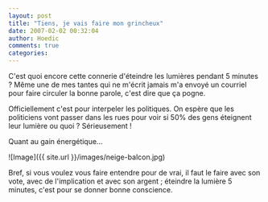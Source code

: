 ```yaml
---
layout: post
title: "Tiens, je vais faire mon grincheux"
date: 2007-02-02 00:32:04
author: Hoedic
comments: true
categories: 
---
```



C'est quoi encore cette connerie d'éteindre les lumières pendant 5 minutes ? Même une de mes tantes qui ne m'écrit jamais m'a envoyé un courriel pour faire circuler la bonne parole, c'est dire que ça pogne.

Officiellement c'est pour interpeler les politiques. On espère que les politiciens vont passer dans les rues pour voir si 50% des gens éteignent leur lumière ou quoi ? Sérieusement !

Quant au gain énergétique...

![Image]({{ site.url }}/images/neige-balcon.jpg)


Bref, si vous voulez vous faire entendre pour de vrai, il faut le faire avec son vote, avec de l'implication et avec son argent ; éteindre la lumière 5 minutes, c'est pour se donner bonne conscience.